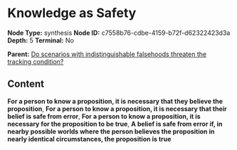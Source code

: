 # Knowledge as Safety

**Node Type:** synthesis
**Node ID:** c7558b76-cdbe-4159-b72f-d62322423d3a
**Depth:** 5
**Terminal:** No

**Parent:** [Do scenarios with indistinguishable falsehoods threaten the tracking condition?](do-scenarios-with-indistinguishable-falsehoods-threaten-the-tracking-condition-antithesis-f893dc2d-05b6-4ec5-9c5f-85eb11351193.md)

## Content

**For a person to know a proposition, it is necessary that they believe the proposition**, **For a person to know a proposition, it is necessary that their belief is safe from error**, **For a person to know a proposition, it is necessary for the proposition to be true**, **A belief is safe from error if, in nearby possible worlds where the person believes the proposition in nearly identical circumstances, the proposition is true**
